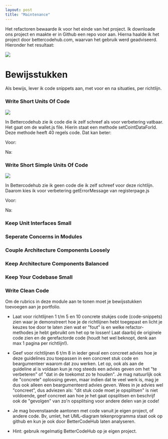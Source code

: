 ```yaml
---
layout: post
title: "Maintenance"
---
```



Het refactoren bewaarde ik voor het einde van het project. Ik downloade ons project en 
maakte er in Github een repo voor aan. Hierna haalde ik het project door bettercodehub.com, 
waarvan het gebruik werd geadviseerd. Hieronder het resultaat:

<img src="{{ '/assets/refactoring/BetterCodeHubStart.svg' | relative_url }}" />


# Bewijsstukken

Als bewijs, lever ik code snippets aan, met voor en na situaties, per richtlijn.

### Write Short Units Of Code
<img src="{{ '/assets/refactoring/WriteShortUnitsOfCodeAnalyzed.svg' | relative_url }}" />

In Bettercodehub zie ik code die ik zelf schreef als voor verbetering vatbaar. Het gaat om 
de wallet.js file. Hierin staat een methode setCointDataForId. Deze methode heeft 40 regels
code. Dat kan beter:

Voor:

Na:

### Write Short Simple Units Of Code
<img src="{{ '/assets/refactoring/WriteSimpleUnitsOfCode.svg' | relative_url }}" />

In Bettercodehub zie ik geen code die ik zelf schreef voor deze richtlijn. Daarom kies
ik voor verbetering getErrorMessage van registerpage.js

Voor:

Na:

### Keep Unit Interfaces Small

### Seperate Concerns in Modules

### Couple Architecture Components Loosely

### Keep Architecture Components Balanced

### Keep Your Codebase Small

### Write Clean Code








Om de rubrics in deze module aan te tonen moet je bewijsstukken toevoegen aan je portfolio.


- Laat voor richtlijnen 1 t/m 5 en 10 concrete stukjes code (code-snippets) zien waar je demonstreert hoe je de richtlijnen hebt toegepast en licht je keuzes toe door te laten zien wat er "fout" is en welke refactor-methodes je hebt gebruikt om het op te lossen! Laat daarbij de originele code zien en de gerefactorde code (houdt het wel beknopt, denk aan max 1 pagina per richtlijn!).


- Geef voor richtlijnen 6 t/m 8 in ieder geval een concreet advies hoe je deze guidelines zou toepassen in een concreet stuk code en beargumenteer waarom dat zou werken. Let op, ook als aan de guideline al is voldaan kun je nog steeds een advies geven om het "te verbeteren" of "dat in de toekomst zo te houden". Je mag natuurlijk ook de "concrete" oplossing geven, maar indien dat te veel werk is, mag je dus ook alleen een beargumenteerd advies geven. Wees in je advies wel "concreet", dus adviezen als: "dit stuk code moet je opsplitsen" is niet voldoende, geef concreet aan hoe je het gaat opsplitsen en beschrijf ook de "gevolgen" van zo'n opsplitsing voor andere delen van je code!


- Je mag bovenstaande aantonen met code vanuit je eigen project, of andere code. Bv, umlet, het UML-diagram tekenprogramma staat ook op github en kun je ook door BetterCodeHub laten analyseren.


- Hint: gebruik regelmatig BetterCodeHub op je eigen project.

